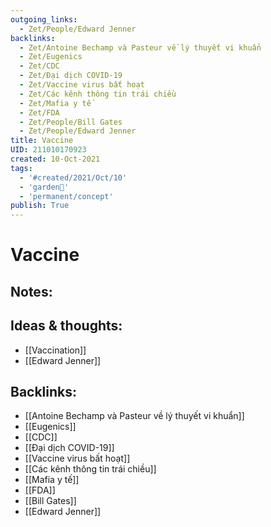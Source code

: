 ```yaml
---
outgoing_links:
  - Zet/People/Edward Jenner
backlinks:
  - Zet/Antoine Bechamp và Pasteur về lý thuyết vi khuẩn
  - Zet/Eugenics
  - Zet/CDC
  - Zet/Đại dịch COVID-19
  - Zet/Vaccine virus bất hoạt
  - Zet/Các kênh thông tin trái chiều
  - Zet/Mafia y tế
  - Zet/FDA
  - Zet/People/Bill Gates
  - Zet/People/Edward Jenner
title: Vaccine
UID: 211010170923
created: 10-Oct-2021
tags:
  - '#created/2021/Oct/10'
  - 'garden🏡'
  - 'permanent/concept'
publish: True
---
```

# Vaccine

## Notes:


## Ideas & thoughts:
- [[Vaccination]]
- [[Edward Jenner]]



## Backlinks:
- [[Antoine Bechamp và Pasteur về lý thuyết vi khuẩn]]
- [[Eugenics]]
- [[CDC]]
- [[Đại dịch COVID-19]]
- [[Vaccine virus bất hoạt]]
- [[Các kênh thông tin trái chiều]]
- [[Mafia y tế]]
- [[FDA]]
- [[Bill Gates]]
- [[Edward Jenner]]
